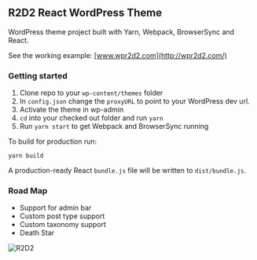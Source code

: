 ## R2D2 React WordPress Theme

WordPress theme project built with Yarn, Webpack, BrowserSync and React.

See the working example: [www.wpr2d2.com](http://wpr2d2.com/)

### Getting started

1. Clone repo to your `wp-content/themes` folder
1. In `config.json` change the `proxyURL` to point to your WordPress dev url.
1. Activate the theme in wp-admin
1. `cd` into your checked out folder and run `yarn`
1. Run `yarn start` to get Webpack and BrowserSync running

To build for production run:

`yarn build`

A production-ready React `bundle.js` file will be written to `dist/bundle.js`.

### Road Map

* Support for admin bar
* Custom post type support
* Custom taxonomy support
* Death Star


![R2D2](https://www.justinwhall.com/wp-content/uploads/2017/10/star-wars-r2-d2-legendary-scale-feature-400155.jpg)